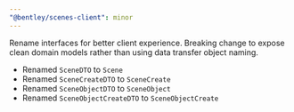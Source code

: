 ```yaml
---
"@bentley/scenes-client": minor
---
```


Rename interfaces for better client experience.
Breaking change to expose clean domain models rather than using data transfer object naming.

- Renamed `SceneDTO` to `Scene`
- Renamed `SceneCreateDTO` to `SceneCreate`
- Renamed `SceneObjectDTO` to `SceneObject`
- Renamed `SceneObjectCreateDTO` to `SceneObjectCreate`

